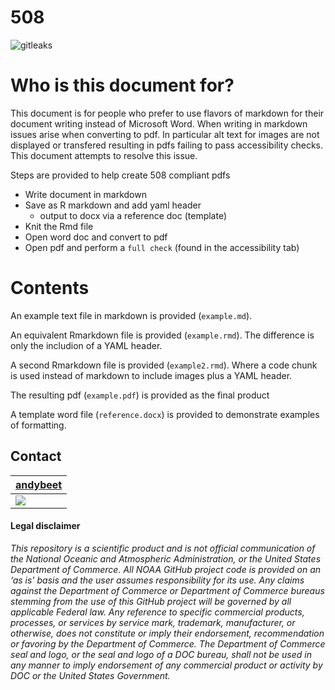 # 508

![gitleaks](https://github.com/andybeet/508/workflows/gitleaks/badge.svg)


# Who is this document for?

This document is for people who prefer to use flavors of markdown for their document writing instead of Microsoft Word.
When writing in markdown issues arise when converting to pdf. In particular alt text for images are not displayed or transfered resulting in pdfs failing to pass accessibility checks. This document attempts to resolve this issue.

Steps are provided to help create 508 compliant pdfs

* Write document in markdown
* Save as R markdown and add yaml header
    + output to docx via a reference doc (template)
* Knit the Rmd file
* Open word doc and convert to pdf
* Open pdf and perform a `full check` (found in the accessibility tab)

# Contents

An example text file in markdown is provided (`example.md`). 

An equivalent Rmarkdown file is provided (`example.rmd`). The difference is only the includion of a YAML header.

A second Rmarkdown file is provided (`example2.rmd`). Where a code chunk is used instead of markdown to include images plus a YAML header.

The resulting pdf (`example.pdf`) is provided as the final product

A template word file (`reference.docx`) is provided to demonstrate examples of formatting.

## Contact

| [andybeet](https://github.com/andybeet)        
| ----------------------------------------------------------------------------------------------- 
| [![](https://avatars1.githubusercontent.com/u/22455149?s=100&v=4)](https://github.com/andybeet) | 



#### Legal disclaimer

*This repository is a scientific product and is not official
communication of the National Oceanic and Atmospheric Administration, or
the United States Department of Commerce. All NOAA GitHub project code
is provided on an ‘as is’ basis and the user assumes responsibility for
its use. Any claims against the Department of Commerce or Department of
Commerce bureaus stemming from the use of this GitHub project will be
governed by all applicable Federal law. Any reference to specific
commercial products, processes, or services by service mark, trademark,
manufacturer, or otherwise, does not constitute or imply their
endorsement, recommendation or favoring by the Department of Commerce.
The Department of Commerce seal and logo, or the seal and logo of a DOC
bureau, shall not be used in any manner to imply endorsement of any
commercial product or activity by DOC or the United States Government.*
